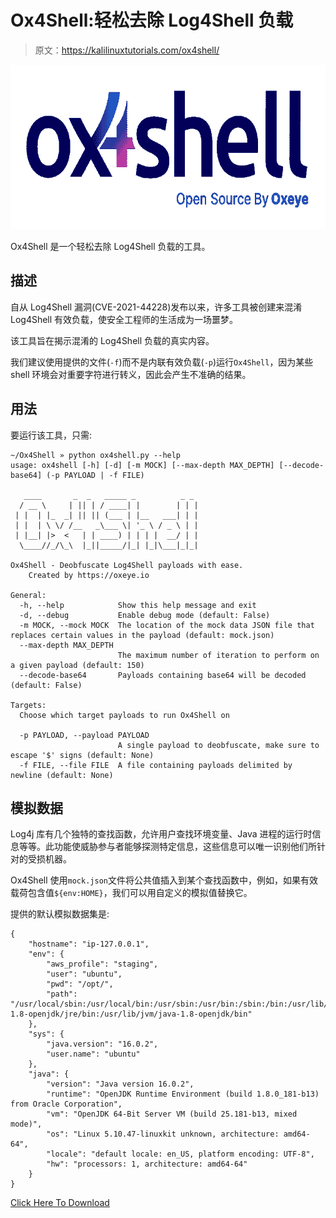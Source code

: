 # Ox4Shell:轻松去除 Log4Shell 负载

> 原文：<https://kalilinuxtutorials.com/ox4shell/>

[![](img/d3d9d0e52565496058cb5abf1f9559b7.png)](https://blogger.googleusercontent.com/img/b/R29vZ2xl/AVvXsEgbl_Mlr5sPCTx1ira3aaUdzu0DxnFHt1WKZgQ4Bx7vZpUfzdHwtOfDaRI3gsrcTULkwFFkLFDdvTsdkzpVWZDeHlMRwPivk1m_57JwIB9l4gp_6CIII_VHdNtupuVPQBFDmMwchvw90th4XJbwYQwqXEjoYZh5rnkJa9nXozLeb4_B5qH1RLVRQgbc/s728/Ox4Shell.png)

Ox4Shell 是一个轻松去除 Log4Shell 负载的工具。

## 描述

自从 Log4Shell 漏洞(CVE-2021-44228)发布以来，许多工具被创建来混淆 Log4Shell 有效负载，使安全工程师的生活成为一场噩梦。

该工具旨在揭示混淆的 Log4Shell 负载的真实内容。

我们建议使用提供的文件(`-f`)而不是内联有效负载(`-p`)运行`Ox4Shell`，因为某些 shell 环境会对重要字符进行转义，因此会产生不准确的结果。

## 用法

要运行该工具，只需:

```
~/Ox4Shell » python ox4shell.py --help
usage: ox4shell [-h] [-d] [-m MOCK] [--max-depth MAX_DEPTH] [--decode-base64] (-p PAYLOAD | -f FILE)

   ____       _  _   _____ _          _ _ 
  / __ \     | || | / ____| |        | | |
 | |  | |_  _| || || (___ | |__   ___| | |
 | |  | \ \/ /__   _\___ \| '_ \ / _ \ | |
 | |__| |>  <   | | ____) | | | |  __/ | |
  \____//_/\_\  |_||_____/|_| |_|\___|_|_|

Ox4Shell - Deobfuscate Log4Shell payloads with ease.
    Created by https://oxeye.io

General:
  -h, --help            Show this help message and exit
  -d, --debug           Enable debug mode (default: False)
  -m MOCK, --mock MOCK  The location of the mock data JSON file that replaces certain values in the payload (default: mock.json)
  --max-depth MAX_DEPTH
                        The maximum number of iteration to perform on a given payload (default: 150)
  --decode-base64       Payloads containing base64 will be decoded (default: False)

Targets:
  Choose which target payloads to run Ox4Shell on

  -p PAYLOAD, --payload PAYLOAD
                        A single payload to deobfuscate, make sure to escape '$' signs (default: None)
  -f FILE, --file FILE  A file containing payloads delimited by newline (default: None)

```

## 模拟数据

Log4j 库有几个独特的查找函数，允许用户查找环境变量、Java 进程的运行时信息等等。此功能使威胁参与者能够探测特定信息，这些信息可以唯一识别他们所针对的受损机器。

Ox4Shell 使用`mock.json`文件将公共值插入到某个查找函数中，例如，如果有效载荷包含值`${env:HOME}`，我们可以用自定义的模拟值替换它。

提供的默认模拟数据集是:

```
{
    "hostname": "ip-127.0.0.1",
    "env": {
        "aws_profile": "staging",
        "user": "ubuntu",
        "pwd": "/opt/",
        "path": "/usr/local/sbin:/usr/local/bin:/usr/sbin:/usr/bin:/sbin:/bin:/usr/lib/jvm/java-1.8-openjdk/jre/bin:/usr/lib/jvm/java-1.8-openjdk/bin"
    },
    "sys": {
        "java.version": "16.0.2",
        "user.name": "ubuntu"
    },
    "java": {
        "version": "Java version 16.0.2",
        "runtime": "OpenJDK Runtime Environment (build 1.8.0_181-b13) from Oracle Corporation",
        "vm": "OpenJDK 64-Bit Server VM (build 25.181-b13, mixed mode)",
        "os": "Linux 5.10.47-linuxkit unknown, architecture: amd64-64",
        "locale": "default locale: en_US, platform encoding: UTF-8",
        "hw": "processors: 1, architecture: amd64-64"
    }
}

```

[Click Here To Download](https://github.com/ox-eye/Ox4Shell)